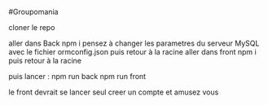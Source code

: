 #Groupomania

cloner le repo

aller dans Back npm i
pensez à changer les parametres du serveur MySQL avec le fichier ormconfig.json
puis retour à la racine
aller dans front npm i
puis retour à la racine

puis lancer :
npm run back
npm run front

le front devrait se lancer seul
creer un compte et amusez vous
